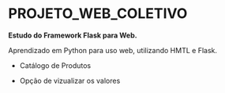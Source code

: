 # PROJETO_WEB_COLETIVO



**Estudo do Framework Flask para Web.**

Aprendizado em Python para uso web, utilizando HMTL e Flask.

- Catálogo de Produtos

- Opção de vizualizar os valores
